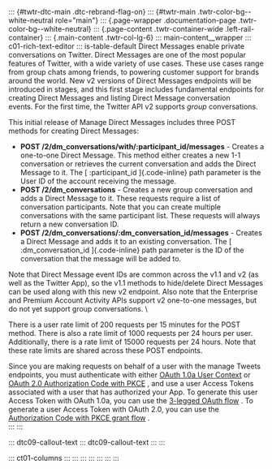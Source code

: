::: {#twtr-dtc-main .dtc-rebrand-flag-on}
::: {#twtr-main .twtr-color-bg--white-neutral role="main"}
::: {.page-wrapper .documentation-page .twtr-color-bg--white-neutral}
::: {.page-content .twtr-container-wide .left-rail-container}
::: {.main-content .twtr-col-lg-6}
::: main-content__wrapper
::: c01-rich-text-editor
::: is-table-default
Direct Messages enable private conversations on Twitter. Direct Messages
are one of the most popular features of Twitter, with a wide variety of
use cases. These use cases range from group chats among friends, to
powering customer support for brands around the world. New v2 versions
of Direct Messages endpoints will be introduced in stages, and this
first stage includes fundamental endpoints for creating Direct Messages
and listing Direct Message conversation events. For the first time, the
Twitter API v2 supports *group* conversations.

This initial release of Manage Direct Messages includes three POST
methods for creating Direct Messages:

-   **POST /2/dm_conversations/with/:participant_id/messages** - Creates
    a one-to-one Direct Message. This method either creates a new 1-1
    conversation or retrieves the current conversation and adds the
    Direct Message to it. The [ :participant_id ]{.code-inline} path
    parameter is the User ID of the account receiving the message.
-   **POST /2/dm_conversations** - Creates a new group conversation and
    adds a Direct Message to it. These requests require a list of
    conversation participants. Note that you can create multiple
    conversations with the same participant list. These requests will
    always return a new conversation ID.
-   **POST /2/dm_conversations/:dm_conversation_id/messages** - Creates
    a Direct Message and adds it to an existing conversation. The [
    :dm_conversation_id ]{.code-inline} path parameter is the ID of the
    conversation that the message will be added to.

Note that Direct Message event IDs are common across the v1.1 and v2 (as
well as the Twitter App), so the v1.1 methods to hide/delete Direct
Messages can be used along with this new v2 endpoint. Also note that the
Enterprise and Premium Account Activity APIs support v2 one-to-one
messages, but do not yet support group conversations. \

There is a user rate limit of 200 requests per 15 minutes for the POST
method. There is also a rate limit of 1000 requests per 24 hours per
user. Additionally, there is a rate limit of 15000 requests per 24
hours. Note that these rate limits are shared across these POST
endpoints.

Since you are making requests on behalf of a user with the manage Tweets
endpoints, you must authenticate with either [OAuth 1.0a User
Context](https://developer-staging.twitter.com/en/docs/authentication/oauth-1-0a)
or [OAuth 2.0 Authorization Code with
PKCE](/en/docs/authentication/oauth-2-0/authorization-code) , and use a
user Access Tokens associated with a user that has authorized your App.
To generate this user Access Token with OAuth 1.0a, you can use the
[3-legged OAuth flow](/en/docs/authentication/oauth-2-0/bearer-tokens) .
To generate a user Access Token with OAuth 2.0, you can use the
[Authorization Code with PKCE grant
flow](/en/docs/authentication/oauth-2-0/user-access-token) . \
:::
:::

::: dtc09-callout-text
::: dtc09-callout-text
:::
:::

::: ct01-columns
:::
:::
:::
:::
:::
:::
:::
